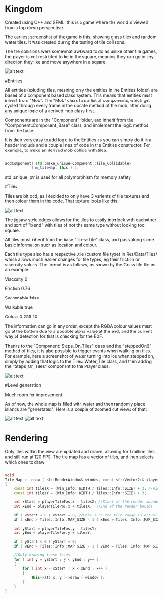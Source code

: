 # Kingdom

Created using C++ and SFML, this is a game where the world is viewed from a top down perspective.

The earliest screenshot of the game is this, showing grass tiles and random water tiles. It was created during the testing of tile collisons.

The tile collisions were somewhat awkward to do as unlike other tile games, the player is not restricted to be in the square, meaning they can go in any direction they like and move anywhere in a square.

![alt text](http://puu.sh/o5LGX/145d3f5ef8.png "Water and grass")

#Entities 

All entities (exluding tiles, meaning only the entities in the Entities folder) are based of a component based class system. This means that entities must inherit from "Mob". The "Mob" class has a list of components, which get cycled through every frame in the update method of the mob, after doing any unique logic of a derived mob class first.

Components are in the "Component" folder, and inherit from the "Component::Component_Base" class, and implement the logic method from the base.

It is then very easy to add logic to the Entities as you can simply do it in a header include and a couple lines of code in the Entities constructor. For example, to make an derived mob collide with tiles:


```C++

addComponent( std::make_unique<Component::Tile_Collidable>
            ( m_tileMap, this ) );

```

std::unique_ptr is used for all polymorphism for memory safety.

#Tiles

Tiles are bit odd, as I decided to only have 3 varients of tile textures and then colour them in the code. That texture looks like this: 

![alt text](http://puu.sh/o5LKn/7db0b89aa2.png "Tile texture")

The jigsaw style edges allows for the tiles to easily interlock with eachother and sort of "blend" with tiles of not the same type without looking too square.

All tiles must inherit from the base "Tiles::Tile" class, and pass along some basic information such as location and colour.

Each tile type also has a respective .tile (custom file type) in Res/Data/Tiles/ which allows much easier changes for tile types, eg their friction or viscosity values. The format is as follows, as shown by the Grass.tile file as an example:

Viscosity
0

Friction
0.76

Swimmable
false

Walkable
true

Colour
0 255 50

The information can go in any order, except the RGBA colour values must go at the bottom due to a possible alpha value at the end, and the current way of detection for that is checking for the EOF.

Thanks to the "Component::Steps_On_Tiles" class and the "steppedOn()" method of tiles, it is also possible to trigger events when walking on tiles. For example, here a screenshot of water turning into ice when stepped on, simply by adding that logic to the Tiles::Water_Tile class, and then adding the "Steps_On_Tiles" component to the Player class.

![alt text](http://puu.sh/oaC00/1ebc3d575f.png "Frozone!")

#Level generation

Much room for improvement.

As of now, the whole map is filled with water and then randomly place islands are "genertated". Here is a couple of zoomed out views of that:


![alt text](http://puu.sh/o9If7/d010bdb301.png "Level Gen 1")
![alt text](http://puu.sh/oaCau/085eed1b90.png "Level Gen 2")

# Rendering

Only tiles within the view are updated and drawn, allowing for 1 million tiles and still run at 120 FPS. The tile map has a vector of tiles, and then selects which ones to draw

```C++

void
Tile_Map :: draw ( sf::RenderWindow& window, const sf::Vector2i& playerTilePos )
{
    const int tilesX = (Win_Info::WIDTH / Tiles::Info::SIZE) + 3; //Width of the screen in tiles
    const int tilesY = (Win_Info::WIDTH / Tiles::Info::SIZE) + 3;

    int xStart = playerTilePos.x - tilesX; //Start of the render bounds
    int xEnd = playerTilePos.x + tilesX;  //End of the render bounds

    if ( xStart < 0 ) xStart = 0; //Make sure the tile range is actually within the maps bounds
    if ( xEnd > Tiles::Info::MAP_SIZE - 1 ) xEnd = Tiles::Info::MAP_SIZE - 1;

    int yStart = playerTilePos.y - tilesY;
    int yEnd = playerTilePos.y + tilesY;

    if ( yStart < 0 ) yStart = 0;
    if ( yEnd > Tiles::Info::MAP_SIZE - 1 ) yEnd = Tiles::Info::MAP_SIZE - 1;

    //Only drawing those tiles
    for ( int y = yStart ; y < yEnd ; y++ )
    {
        for ( int x = xStart ; x < xEnd ; x++ )
        {
            this->at( x, y )->draw ( window );
        }
    }
}

```



